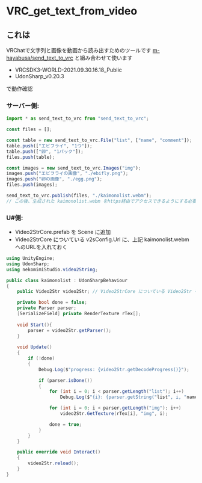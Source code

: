 # VRC_get_text_from_video
## これは
VRChatで文字列と画像を動画から読み出すためのツールです
[m-hayabusa/send_text_to_vrc](https://github.com/m-hayabusa/send_text_to_vrc) と組み合わせて使います

* VRCSDK3-WORLD-2021.09.30.16.18_Public
* UdonSharp_v0.20.3

で動作確認

### サーバー側: 
```javascript
import * as send_text_to_vrc from "send_text_to_vrc";

const files = [];

const table = new send_text_to_vrc.File("list", ["name", "comment"]);
table.push(["エビフライ", "1つ"]);
table.push(["卵", "1パック"]);
files.push(table);

const images = new send_text_to_vrc.Images("img");
images.push("エビフライの画像", "./ebifly.png");
images.push("卵の画像", "./egg.png");
files.push(images);

send_text_to_vrc.publish(files, "./kaimonolist.webm");
// この後、生成された kaimonolist.webm をhttps経由でアクセスできるようにする必要があります
```


### U#側:
* Video2StrCore.prefab を Scene に追加
* Video2StrCore についている v2sConfig.Url に、上記 kaimonolist.webm へのURLを入れておく

```csharp
using UnityEngine;
using UdonSharp;
using nekomimiStudio.video2String;

public class kaimonolist : UdonSharpBehaviour
{
    public Video2Str video2Str; // Video2StrCore についている Video2Str をここに割りあてる

    private bool done = false;
    private Parser parser;
    [SerializeField] private RenderTexture rTex[];
    
    void Start(){
        parser = video2Str.getParser();
    }
    
    void Update()
    {
        if (!done)
        {
            Debug.Log($"progress: {video2Str.getDecodeProgress()}");

            if (parser.isDone())
            {
                for (int i = 0; i < parser.getLength("list"); i++)
                    Debug.Log($"{i}: {parser.getString("list", i, "name")}, {parser.getString("list", i, "comment")}");

                for (int i = 0; i < parser.getLength("img"); i++)
                    video2Str.GetTexture(rTex[i], "img", i);

                done = true;
            }
        }
    }

    public override void Interact()
    {
        video2Str.reload();
    }
}
```